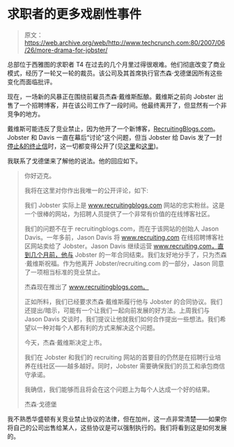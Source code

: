 # 求职者的更多戏剧性事件 

> 原文：<https://web.archive.org/web/http://www.techcrunch.com:80/2007/06/26/more-drama-for-jobster/>

总部位于西雅图的求职者 T4 在过去的几个月里过得很艰难。他们彻底改变了商业模式，经历了一轮又一轮的裁员。该公司及其首席执行官杰森·戈德堡因所有这些变化而面临批评。

现在，一场新的风暴正在围绕前雇员杰森·戴维斯酝酿。戴维斯之前向 Jobster 出售了一个招聘博客，并在该公司工作了一段时间。他最终离开了，但显然有一个非竞争的地方。

戴维斯可能违反了竞业禁止，因为他开了一个新博客，[RecruitingBlogs.com](https://web.archive.org/web/20230213031103/http://www.recruitingblogs.com/)。Jobster 和 Davis 一直在幕后“讨论”这个问题，但当 Jobster 给 Davis 发了一封[停止&的终止信](https://web.archive.org/web/20230213031103/http://www.recruitingblogs.com/profiles/blog/show?id=502551%3ABlogPost%3A8643)时，这一切都变得公开了(见[这里](https://web.archive.org/web/20230213031103/http://www.stlrecruiting.com/2007/06/breaking-news-j.html)和[这里](https://web.archive.org/web/20230213031103/http://www.seattlerecruiting.com/2007/06/analysis-of-tra.html))。

我联系了戈德堡来了解他的说法。他的回应如下。

> 你好迈克。
> 
> 我将在这里对你作出我唯一的公开评论，如下:
> 
> 我们 Jobster 实际上是 www.recruitingblogs.com 网站的忠实粉丝。这是一个很棒的网站，为招聘人员提供了一个非常有价值的在线博客社区。
> 
> 我们的问题不在于 recruitingblogs.com，而在于该网站的创始人 Jason Davis。一年多前，Jason Davis 将 www.recruiting.com 在线招聘博客社区网站卖给了 Jobster。Jason Davis 继续运营 www.recruiting.com，直到几个月前，他与 Jobster 的一年合同结束。我们友好地分手了，只为杰森·戴维斯祝福。作为他离开 Jobster/recruiting.com 的一部分，Jason 同意了一项相当标准的竞业禁止。
> 
> 杰森现在推出了 www.recruitingblogs.com。
> 
> 正如所料，我们已经要求杰森·戴维斯履行他与 Jobster 的合同协议。我们还提出/暗示，可能有一个让我们一起向前发展的好方法。上周我们与 Jason Davis 交谈时，我们提议让他就我们如何合作提出一些想法。我们希望以一种对每个人都有利的方式来解决这个问题。
> 
> 今天，杰森·戴维斯决定上市。
> 
> 我们在 Jobster 和我们的 recruiting 网站的首要目的仍然是在招聘行业培养在线社区——越多越好。同时，Jobster 需要确保我们的员工和承包商信守承诺。
> 
> 我确信，我们能够而且将会在这个问题上为每个人达成一个好的结果。
> 
> 杰森·戈德堡

我不熟悉华盛顿有关竞业禁止协议的法律，但在加州，这一点非常清楚——如果你将自己的公司出售给某人，这些协议是可以强制执行的。我们将看到这是如何发展的。